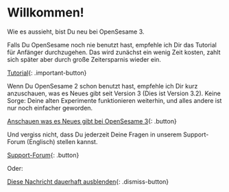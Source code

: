 # Willkommen!

Wie es aussieht, bist Du neu bei OpenSesame 3.

Falls Du OpenSesame noch nie benutzt hast, empfehle ich Dir das Tutorial für Anfänger durchzugehen. Das wird zunächst ein wenig Zeit kosten, zahlt sich später aber durch große Zeitersparnis wieder ein.

[Tutorial](new:http://osdoc.cogsci.nl/3.2/tutorials/beginner){: .important-button}

Wenn Du OpenSesame 2 schon benutzt hast, empfehle ich Dir kurz anzuschauen, was es Neues gibt seit Version 3 (Dies ist Version 3.2). Keine Sorge: Deine alten Experimente funktionieren weiterhin, und alles andere ist nur noch einfacher geworden.

[Anschauen was es Neues gibt bei OpenSesame 3](new:http://osdoc.cogsci.nl/3.2/important-changes-3){: .button}

Und vergiss nicht, dass Du jederzeit Deine Fragen in unserem Support-Forum (Englisch) stellen kannst.

[Support-Forum](new:http://forum.cogsci.nl/){: .button}

Oder:

[Diese Nachricht dauerhaft ausblenden](opensesame://event.os3n_dismiss_startup){: .dismiss-button}
